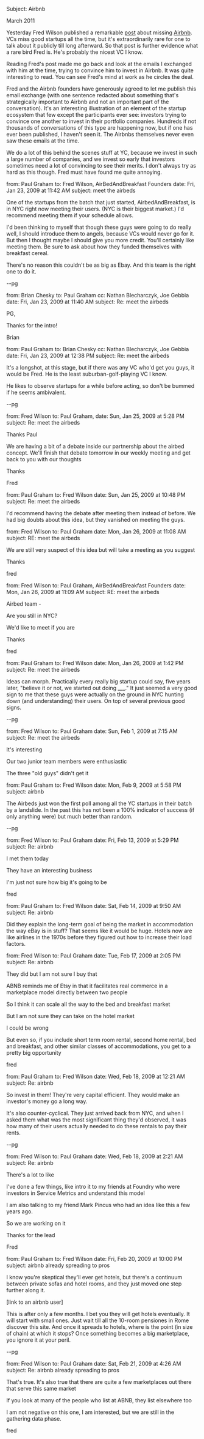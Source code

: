 Subject: Airbnb

March 2011  
  
Yesterday Fred Wilson published a remarkable [post](http://avc.com/2011/03/airbnb) about missing
[Airbnb](http://airbnb.com). VCs miss good startups all the time, but it's extraordinarily
rare for one to talk about it publicly till long afterward. So
that post is further evidence what a rare bird Fred is. He's
probably the nicest VC I know.  
  
Reading Fred's post made me go back and look at the emails I exchanged
with him at the time, trying to convince him to invest in Airbnb.
It was quite interesting to read. You can see Fred's mind at work 
as he circles the deal.  
  
Fred and the Airbnb founders have generously agreed to let me publish
this email exchange (with one sentence redacted about something
that's strategically important to Airbnb and not an important part
of the conversation). It's an interesting illustration of an element
of the startup ecosystem that few except the participants ever see:
investors trying to convince one another to invest in their portfolio
companies. Hundreds if not thousands of conversations of this type
are happening now, but if one has ever been published, I haven't
seen it. The Airbnbs themselves never even saw these emails at the
time.  
  
We do a lot of this behind the scenes stuff at YC, because we invest
in such a large number of companies, and we invest so early that
investors sometimes need a lot of convincing to see their merits.
I don't always try as hard as this though. Fred must 
have found me quite annoying.  
  
  
  


from: Paul Graham
to: Fred Wilson, AirBedAndBreakfast Founders
date: Fri, Jan 23, 2009 at 11:42 AM
subject: meet the airbeds  
  
One of the startups from the batch that just started, AirbedAndBreakfast,
is in NYC right now meeting their users. (NYC is their biggest
market.) I'd recommend meeting them if your schedule allows.  
  
I'd been thinking to myself that though these guys were going to
do really well, I should introduce them to angels, because VCs would
never go for it. But then I thought maybe I should give you more
credit. You'll certainly like meeting them. Be sure to ask about
how they funded themselves with breakfast cereal.  
  
There's no reason this couldn't be as big as Ebay. And this team
is the right one to do it.  
  
--pg  
  
  
  
from: Brian Chesky
to: Paul Graham
cc: Nathan Blecharczyk, Joe Gebbia
date: Fri, Jan 23, 2009 at 11:40 AM
subject: Re: meet the airbeds  
  
PG,  
  
Thanks for the intro!  
  
Brian  
  
  
  
from: Paul Graham
to: Brian Chesky
cc: Nathan Blecharczyk, Joe Gebbia
date: Fri, Jan 23, 2009 at 12:38 PM
subject: Re: meet the airbeds  
  
It's a longshot, at this stage, but if there was any VC who'd get
you guys, it would be Fred. He is the least suburban-golf-playing
VC I know.  
  
He likes to observe startups for a while before acting, so don't
be bummed if he seems ambivalent.  
  
--pg  
  
  
  
from: Fred Wilson
to: Paul Graham,
date: Sun, Jan 25, 2009 at 5:28 PM
subject: Re: meet the airbeds  
  
Thanks Paul  
  
We are having a bit of a debate inside our partnership about the
airbed concept. We'll finish that debate tomorrow in our weekly
meeting and get back to you with our thoughts  
  
Thanks  
  
Fred  
  
  
  
from: Paul Graham
to: Fred Wilson
date: Sun, Jan 25, 2009 at 10:48 PM
subject: Re: meet the airbeds  
  
I'd recommend having the debate after meeting them instead of before.
We had big doubts about this idea, but they vanished on meeting the
guys.  
  
  
  
from: Fred Wilson
to: Paul Graham
date: Mon, Jan 26, 2009 at 11:08 AM
subject: RE: meet the airbeds  
  
We are still very suspect of this idea but will take a meeting as
you suggest  
  
Thanks  
  
fred  
  
  
  
from: Fred Wilson
to: Paul Graham, AirBedAndBreakfast Founders
date: Mon, Jan 26, 2009 at 11:09 AM
subject: RE: meet the airbeds  
  
Airbed team -  
  
Are you still in NYC?  
  
We'd like to meet if you are  
  
Thanks  
  
fred  
  
  
  
from: Paul Graham
to: Fred Wilson
date: Mon, Jan 26, 2009 at 1:42 PM
subject: Re: meet the airbeds  
  
Ideas can morph. Practically every really big startup could say,
five years later, "believe it or not, we started out doing \_\_\_."
It just seemed a very good sign to me that these guys were actually
on the ground in NYC hunting down (and understanding) their users.
On top of several previous good signs.  
  
--pg  
  
  
  
from: Fred Wilson
to: Paul Graham
date: Sun, Feb 1, 2009 at 7:15 AM
subject: Re: meet the airbeds  
  
It's interesting  
  
Our two junior team members were enthusiastic  
  
The three "old guys" didn't get it  
  
  
  
from: Paul Graham
to: Fred Wilson
date: Mon, Feb 9, 2009 at 5:58 PM
subject: airbnb  
  
The Airbeds just won the first poll among all the YC startups in
their batch by a landslide. In the past this has not been a 100%
indicator of success (if only anything were) but much better than
random.  
  
--pg  
  
  
  
from: Fred Wilson
to: Paul Graham
date: Fri, Feb 13, 2009 at 5:29 PM
subject: Re: airbnb  
  
I met them today  
  
They have an interesting business  
  
I'm just not sure how big it's going to be  
  
fred  
  
  
  
from: Paul Graham
to: Fred Wilson
date: Sat, Feb 14, 2009 at 9:50 AM
subject: Re: airbnb  
  
Did they explain the long-term goal of being the market in accommodation
the way eBay is in stuff? That seems like it would be huge. Hotels
now are like airlines in the 1970s before they figured out how to
increase their load factors.  
  
  
  
from: Fred Wilson
to: Paul Graham
date: Tue, Feb 17, 2009 at 2:05 PM
subject: Re: airbnb  
  
They did but I am not sure I buy that  
  
ABNB reminds me of Etsy in that it facilitates real commerce in a
marketplace model directly between two people  
  
So I think it can scale all the way to the bed and breakfast market  
  
But I am not sure they can take on the hotel market  
  
I could be wrong  
  
But even so, if you include short term room rental, second home
rental, bed and breakfast, and other similar classes of accommodations,
you get to a pretty big opportunity  
  
fred  
  
  
  
from: Paul Graham
to: Fred Wilson
date: Wed, Feb 18, 2009 at 12:21 AM
subject: Re: airbnb  
  
So invest in them! They're very capital efficient. They would
make an investor's money go a long way.  
  
It's also counter-cyclical. They just arrived back from NYC, and
when I asked them what was the most significant thing they'd observed,
it was how many of their users actually needed to do these rentals
to pay their rents.  
  
--pg  
  
  
  
from: Fred Wilson
to: Paul Graham
date: Wed, Feb 18, 2009 at 2:21 AM
subject: Re: airbnb  
  
There's a lot to like  
  
I've done a few things, like intro it to my friends at Foundry who
were investors in Service Metrics and understand this model  
  
I am also talking to my friend Mark Pincus who had an idea like
this a few years ago.  
  
So we are working on it  
  
Thanks for the lead  
  
Fred  
  
  
  
from: Paul Graham
to: Fred Wilson
date: Fri, Feb 20, 2009 at 10:00 PM
subject: airbnb already spreading to pros  
  
I know you're skeptical they'll ever get hotels, but there's a
continuum between private sofas and hotel rooms, and they just moved
one step further along it.  
  
[link to an airbnb user]  
  
This is after only a few months. I bet you they will get hotels
eventually. It will start with small ones. Just wait till all the
10-room pensiones in Rome discover this site. And once it spreads
to hotels, where is the point (in size of chain) at which it stops?
Once something becomes a big marketplace, you ignore it at your
peril.  
  
--pg  
  
  
  
from: Fred Wilson
to: Paul Graham
date: Sat, Feb 21, 2009 at 4:26 AM
subject: Re: airbnb already spreading to pros  
  
That's true. It's also true that there are quite a few marketplaces
out there that serve this same market  
  
If you look at many of the people who list at ABNB, they list
elsewhere too  
  
I am not negative on this one, I am interested, but we are still
in the gathering data phase.  
  
fred
  
  
